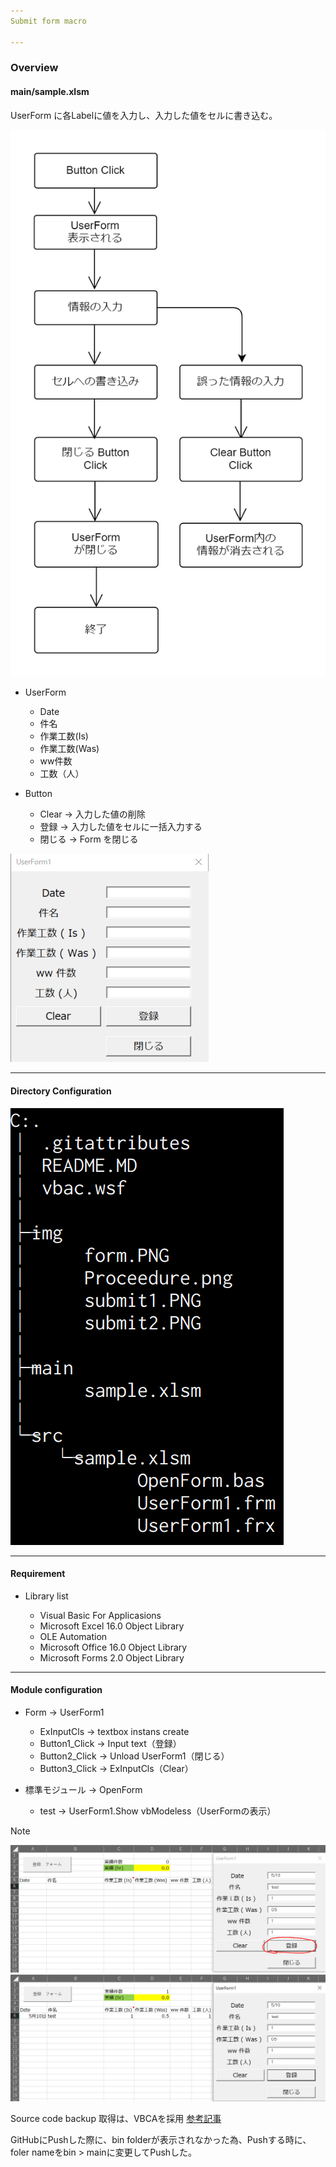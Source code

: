 ```yaml
---
Submit form macro

---
```

### Overview

#### main/sample.xlsm

UserForm に各Labelに値を入力し、入力した値をセルに書き込む。

<img src="https://github.com/TA1851/submit_form/blob/main/img/Proceedure.png">

* UserForm
  
  * Date
  * 件名
  * 作業工数(Is)
  * 作業工数(Was)
  * ww件数
  * 工数（人）

* Button

  * Clear -> 入力した値の削除
  * 登録  -> 入力した値をセルに一括入力する  
  * 閉じる -> Form を閉じる
  
<img src="https://github.com/TA1851/submit_form/blob/main/img/form.PNG">
  
---
#### Directory Configuration

<img src="https://github.com/TA1851/submit_form/blob/main/img/directory.PNG">

---
#### Requirement

* Library list

  * Visual Basic For Applicasions
  * Microsoft Excel 16.0 Object Library
  * OLE Automation
  * Microsoft Office 16.0 Object Library
  * Microsoft Forms 2.0 Object Library

---

#### Module configuration

* Form -> UserForm1

  * ExInputCls -> textbox instans create
  * Button1_Click -> Input text（登録）
  * Button2_Click -> Unload UserForm1（閉じる）
  * Button3_Click -> ExInputCls（Clear）

* 標準モジュール -> OpenForm

  * test -> UserForm1.Show vbModeless（UserFormの表示）

Note

<img src="https://github.com/TA1851/submit_form/blob/main/img/submit1.PNG">
<img src="https://github.com/TA1851/submit_form/blob/main/img/submit2.PNG">

Source code backup 取得は、VBCAを採用
[参考記事](https://tonari-it.com/vba-vbac-git/)

GitHubにPushした際に、bin folderが表示されなかった為、Pushする時に、foler nameをbin > mainに変更してPushした。
